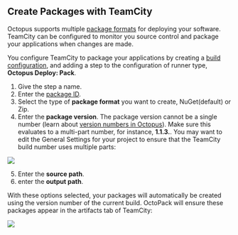 ## Create Packages with TeamCity

Octopus supports multiple [package formats](/docs/packaging-applications/index.md#supported-formats) for deploying your software. TeamCity can be configured to monitor you source control and package your applications when changes are made.

You configure TeamCity to package your applications by creating a [build configuration](https://www.jetbrains.com/help/teamcity/build-configuration.html), and adding a step to the configuration of runner type, **Octopus Deploy: Pack**.

1. Give the step a name.
2. Enter the [package ID](/docs/packaging-applications/index.md#package-id).
3. Select the type of **package format** you want to create, NuGet(default) or Zip.
4. Enter the **package version**. The package version cannot be a single number (learn about [version numbers in Octopus](/docs/packaging-applications/index.md##version-numbers)). Make sure this evaluates to a multi-part number, for instance, **1.1.3.**. You may want to edit the General Settings for your project to ensure that the TeamCity build number uses multiple parts:

![](/docs/images/3048176/3278195.png)

5. Enter the **source path**. <!-- what is an example of this? -->
6. enter the **output path**. <!-- what is an example of this? -->

<!-- is there more to do? -->


With these options selected, your packages will automatically be created using the version number of the current build. OctoPack will ensure these packages appear in the artifacts tab of TeamCity:

![](/docs/images/3048176/3278194.png)
